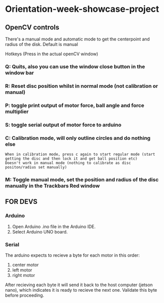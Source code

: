 # Orientation-week-showcase-project

## OpenCV controls
There's a manual mode and automatic mode to get the centerpoint and radius of the disk. Default is manual

Hotkeys (Press in the actual openCV window)

### Q: Quits, also you can use the window close button in the window bar

### R: Reset disc position whilst in normal mode (not calibration or manual)

### P: toggle print output of motor force, ball angle and force multiplier

### S: toggle serial output of motor force to arduino

### C: Calibration mode, will only outline circles and do nothing else
    When in calibration mode, press c again to start regular mode (start getting the disc and then lock it and get ball position etc)
    Doesn't work in manual mode (nothing to calibrate as disc positon/radius set manually)

### M: Toggle manual mode, set the position and radius of the disc manually in the Trackbars Red window

## FOR DEVS
### Arduino
1. Open Arduino .ino file in the Arduino IDE.
2. Select Arduino UNO board.
### Serial
The arduino expects to recieve a byte for each motor in this order:
1. center motor
2. left motor
3. right motor

After recieving each byte it will send it back to the host computer (jetson nano), which indicates it is ready to recieve the next one.
Validate this byte before proceeding.

